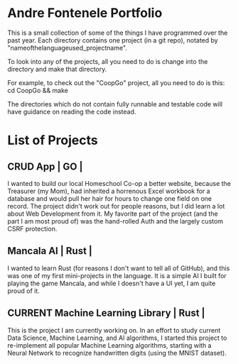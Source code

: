# Andre Fontenele Portfolio

This is a small collection of some of the things I have programmed over the past year. Each directory contains one project (in a git repo), notated by "nameofthelanguageused_projectname".

To look into any of the projects, all you need to do is change into the directory and make that directory.

For example, to check out the "CoopGo" project, all you need to do is this:
cd CoopGo && make

The directories which do not contain fully runnable and testable code will have guidance on reading the code instead.

# List of Projects

## CRUD App | GO |
I wanted to build our local Homeschool Co-op a better website, because the Treasurer (my Mom), had inherited a horrenous Excel workbook for a database and would pull her hair for hours to change one field on one record. The project didn't work out for people reasons, but I did learn a lot about Web Development from it. My favorite part of the project (and the part I am most proud of) was the hand-rolled Auth and the largely custom CSRF protection.

## Mancala AI | Rust |
I wanted to learn Rust (for reasons I don't want to tell all of GitHub), and this was one of my first mini-projects in the language. It is a simple AI I built for playing the game Mancala, and while I doesn't have a UI yet, I am quite proud of it.

## CURRENT Machine Learning Library | Rust |
This is the project I am currently working on. In an effort to study current Data Science, Machine Learning, and AI algorithms, I started this project to re-implement all popular Machine Learning algorithms, starting with a Neural Network to recognize handwritten digits (using the MNIST dataset).
